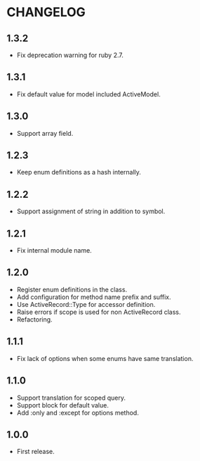 # CHANGELOG

## 1.3.2

* Fix deprecation warning for ruby 2.7.

## 1.3.1

* Fix default value for model included ActiveModel.

## 1.3.0

* Support array field.

## 1.2.3

* Keep enum definitions as a hash internally.

## 1.2.2

* Support assignment of string in addition to symbol.

## 1.2.1

* Fix internal module name.

## 1.2.0

* Register enum definitions in the class.
* Add configuration for method name prefix and suffix.
* Use ActiveRecord::Type for accessor definition.
* Raise errors if scope is used for non ActiveRecord class.
* Refactoring.

## 1.1.1

* Fix lack of options when some enums have same translation.

## 1.1.0

* Support translation for scoped query.
* Support block for default value.
* Add :only and :except for options method.

## 1.0.0

* First release.
